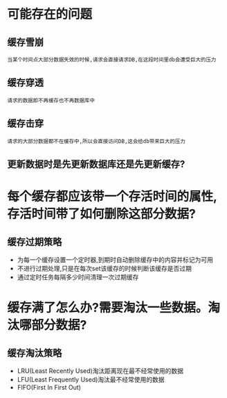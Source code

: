 # 可能存在的问题

## 缓存雪崩
    当某个时间点大部分数据失效的时候,请求会直接请求DB,在这段时间里db会遭受巨大的压力
## 缓存穿透
    请求的数据即不再缓存也不再数据库中
## 缓存击穿
    请求的大部分数据都不在缓存中,所以会直接访问DB,这会给db带来巨大的压力
## 更新数据时是先更新数据库还是先更新缓存?

# 每个缓存都应该带一个存活时间的属性,存活时间带了如何删除这部分数据?
## 缓存过期策略
+ 为每一个缓存设置一个定时器,到期时自动删除缓存中的内容并标记为可用
+ 不进行过期处理,只是在每次set该缓存的时候判断该缓存是否过期
+ 通过定时任务每隔多少时间清理一次过期缓存
# 缓存满了怎么办?需要淘汰一些数据。淘汰哪部分数据?
## 缓存淘汰策略
+ LRU(Least Recently Used)淘汰距离现在最不经常使用的数据
+ LFU(Least Frequently Used)淘汰最不经常使用的数据
+ FIFO(First In First Out)